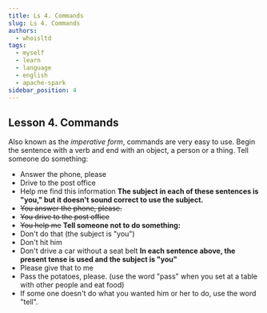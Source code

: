 ```yaml
---
title: Ls 4. Commands
slug: Ls 4. Commands
authors:
  - whoisltd
tags:
  - myself
  - learn
  - language
  - english
  - apache-spark
sidebar_position: 4
---
```

## Lesson 4. Commands

Also known as the *imperative form*, commands are very easy to use. Begin the sentence with a verb and end with an object, a person or a thing.
Tell someone do something:
- Answer the phone, please
- Drive to the post office
- Help me find this information
**The subject in each of these sentences is "you," but it doesn't sound correct to use the subject.**
- ~~You answer the phone, please.~~
- ~~You drive to the post office~~
- ~~You help me~~
**Tell someone not to do something:**
- Don't do that (the subject is "you")
- Don't hit him
- Don't drive a car without a seat belt
**In each sentence above, the present tense is used and the subject is "you"**
- Please give that to me
- Pass the potatoes, please. (use the word "pass" when you set at a table with other people and eat food)
- If some one doesn't do what you wanted him or her to do, use the word "tell".